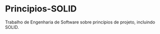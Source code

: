 # Principios-SOLID
Trabalho de Engenharia de Software sobre princípios de projeto, incluindo SOLID.
